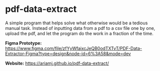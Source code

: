# pdf-data-extract
A simple program that helps solve what otherwise would be a tedious manual task. Instead of inputting data from a pdf to a csv file one by one, upload the pdf, and let the program do the work in a fraction of the time.

**Figma Prototype:** https://www.figma.com/file/zfYyWfaixcJeQB0odTXTvT/PDF-Data-Extractor-Figma?type=design&node-id=6%3A58&mode=dev

**Website:** https://ariamj.github.io/pdf-data-extract/